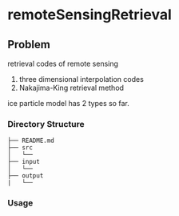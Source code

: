 # remoteSensingRetrieval

## Problem
retrieval codes of remote sensing

1. three dimensional interpolation codes
2. Nakajima-King retrieval method 

ice particle model has 2 types so far.

### Directory Structure

    ├── README.md
    ├── src
    │   └── 
    ├── input
    │   └── 
    ├── output
    |   └── 
    
### Usage

